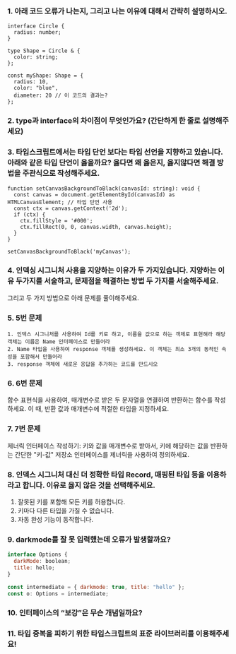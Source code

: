### 1. 아래 코드 오류가 나는지, 그리고 나는 이유에 대해서 간략히 설명하시오.

```
interface Circle {
  radius: number;
}

type Shape = Circle & {
  color: string;
};

const myShape: Shape = {
  radius: 10,
  color: "blue",
  diameter: 20 // 이 코드의 결과는?
};
```

### 2. type과 interface의 차이점이 무엇인가요? (간단하게 한 줄로 설명해주세요)

### 3. 타입스크립트에서는 타입 단언 보다는 타입 선언을 지향하고 있습니다. 아래와 같은 타입 단언이 옳을까요? 옳다면 왜 옳은지, 옳지않다면 해결 방법을 주관식으로 작성해주세요.

```
function setCanvasBackgroundToBlack(canvasId: string): void {
  const canvas = document.getElementById(canvasId) as HTMLCanvasElement; // 타입 단언 사용
  const ctx = canvas.getContext('2d');
  if (ctx) {
    ctx.fillStyle = '#000';
    ctx.fillRect(0, 0, canvas.width, canvas.height);
  }
}

setCanvasBackgroundToBlack('myCanvas');
```

### 4. 인덱싱 시그니처 사용을 지양하는 이유가 두 가지있습니다. 지양하는 이유 두가지를 서술하고, 문제점을 해결하는 방법 두 가지를 서술해주세요.

그리고 두 가지 방법으로 아래 문제를 풀이해주세요.

### 5. 5번 문제

    1. 인덱스 시그니처를 사용하여 Id를 키로 하고, 이름을 값으로 하는 객체로 표현해라 해당 객체는 이름은 Name 인터페이스로 만들어라
    2. Name 타입을 사용하여 response 객체를 생성하세요. 이 객체는 최소 3개의 동적인 속성을 포함해서 만들어라
    3. response 객체에 새로운 응답을 추가하는 코드를 만드시오

### 6. 6번 문제

함수 표현식을 사용하여, 매개변수로 받은 두 문자열을 연결하여 반환하는 함수를 작성하세요. 이 때, 반환 값과 매개변수에 적절한 타입을 지정하세요.

### 7. 7번 문제

제너릭 인터페이스 작성하기: 키와 값을 매개변수로 받아서, 키에 해당하는 값을 반환하는 간단한 "키-값" 저장소 인터페이스를 제너릭을 사용하여 정의하세요.

### 8. 인덱스 시그니처 대신 더 정확한 타입 Record, 매핑된 타입 등을 이용하라고 합니다. 이유로 옳지 않은 것을 선택해주세요.

1. 잘못된 키를 포함해 모든 키를 허용합니다.
2. 키마다 다른 타입을 가질 수 없습니다.
3. 자동 완성 기능이 동작합니다.

### 9. darkmode를 잘 못 입력했는데 오류가 발생할까요?

```jsx
interface Options {
  darkMode: boolean;
  title: hello;
}

const intermediate = { darkmode: true, title: "hello" };
const o: Options = intermediate;
```

### 10. 인터페이스의 “보강”은 무슨 개념일까요?

### 11. 타입 중복을 피하기 위한 타입스크립트의 표준 라이브러리를 이용해주세요!
